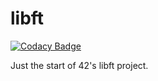# libft

[![Codacy Badge](https://api.codacy.com/project/badge/Grade/6594e03a490f4dd1a9f2b253042f7b72)](https://www.codacy.com/app/noe.schwarz/libft?utm_source=github.com&utm_medium=referral&utm_content=n0n0man/libft&utm_campaign=badger)

Just the start of 42's libft project.
